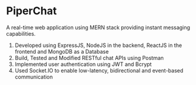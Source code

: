 # PiperChat

A real-time web application using MERN stack providing instant messaging capabilities.
1. Developed using ExpressJS, NodeJS in the backend, ReactJS in the frontend and MongoDB as a Database
2. Build, Tested and Modified RESTful chat APIs using Postman
3. Implemented user authentication using JWT and Bcrypt
4. Used Socket.IO to enable low-latency, bidirectional and event-based communication
